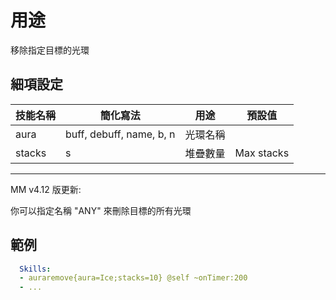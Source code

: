 用途
=====================

移除指定目標的光環

細項設定
----------

| 技能名稱 | 簡化寫法| 用途 | 預設值 |
|-----------|--------------------------|----------------------|---------------|
| aura  | buff, debuff, name, b, n | 光環名稱 |   |
| stacks| s| 堆疊數量 | Max stacks|

----------

MM v4.12 版更新:

你可以指定名稱 "ANY" 來刪除目標的所有光環

範例
--------
```yaml
  Skills:
  - auraremove{aura=Ice;stacks=10} @self ~onTimer:200
  - ...
```